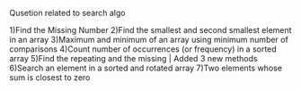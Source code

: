 Qusetion related to search algo

1)Find the Missing Number
2)Find the smallest and second smallest element in an array
3)Maximum and minimum of an array using minimum number of comparisons
4)Count number of occurrences (or frequency) in a sorted array
5)Find the repeating and the missing | Added 3 new methods
6)Search an element in a sorted and rotated array
7)Two elements whose sum is closest to zero

